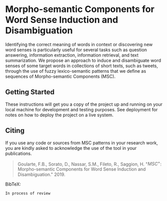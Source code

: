 # Morpho-semantic Components for Word Sense Induction and Disambiguation

Identifying the correct meaning of words in context or discovering new word senses is particularly useful for several tasks such as question answering, information extraction, information retrieval, and text summarization. We propose an approach to induce and disambiguate word senses of some target words in collections of short texts, such as tweets, through the use of fuzzy lexico-semantic patterns that we define as sequences of Morpho-semantic Components (MSC).

## Getting Started

These instructions will get you a copy of the project up and running on your local machine for development and testing purposes. See deployment for notes on how to deploy the project on a live system.


## Citing
If you use any code or sources from MSC patterns in your research work, you are kindly asked to acknowledge the use of the tool in your publications.

>Goularte, F.B., Sorato, D., Nassar, S.M., Fileto, R., Saggion, H. "$MSC^+$: Morpho-semantic Components for Word Sense Induction and Disambiguation." 2019.

BibTeX:
```
In process of review
```



